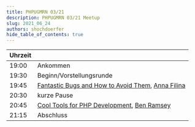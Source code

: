 ```yaml
---
title: PHPUGMRN 03/21
description: PHPUGMRN 03/21 Meetup
slug: 2021_06_24
authors: shochdoerfer
hide_table_of_contents: true
---
```


| Uhrzeit |                                                                                                                                                                                                | 
|---------|------------------------------------------------------------------------------------------------------------------------------------------------------------------------------------------------|
| 19:00   | Ankommen                                                                                                                                                                                       |
| 19:30   | Beginn/Vorstellungsrunde                                                                                                                                                                       |
| 19:45   | [Fantastic Bugs and How to Avoid Them](https://speakerdeck.com/afilina/fantastic-bugs-and-how-to-avoid-them-ee44635e-4302-4a3e-90ab-3b1963e36c4b), [Anna Filina](https://phpc.social/@afilina) |
| 20:30   | kurze Pause                                                                                                                                                                                    |
| 20:45   | [Cool Tools for PHP Development](https://speakerdeck.com/ramsey/cool-tools-for-php-development-phpugmrn-june-2021), [Ben Ramsey](https://phpc.social/@ramsey)                                  |
| 21:15   | Abschluss                                                                                                                                                                                      |
